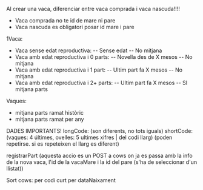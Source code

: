<!-- vaques sense parts els ultims X mesos:

- sex === 'f'
- !absence
- startReproductionDate !== null
- startReproductionDate to Today > X [opcional amb flag a front] (Incloure [animal] que fa menys de [X] mesos que té edat per reproduir-se) => no inclurà aquest filtre
- (X month before today < births with dates < Today) === 0 (es a dir, amb 0 births entre X mesos abans i avui) -->

Al crear una vaca, diferenciar entre vaca comprada i vaca nascuda!!!!

- Vaca comprada no te id de mare ni pare
- Vaca nascuda es obligatori posar id mare i pare

1Vaca:

- Vaca sense edat reproductiva:
  -- Sense edat
  -- No mitjana
- Vaca amb edat reproductiva i 0 parts:
  -- Novella des de X mesos
  -- No mitjana
- Vaca amb edat reproductiva i 1 part:
  -- Ultim part fa X mesos
  -- No mitjana
- Vaca amb edat reproductiva i 2+ parts:
  -- Ultim part fa X mesos
  -- SI mitjana parts

Vaques:

- mitjana parts ramat històric
- mitjana parts ramat per any

DADES IMPORTANTS!
longCode: (son diferents, no tots iguals)
shortCode: (vaques: 4 últimes, ovelles: 5 ultimes xifres | del codi llarg) (poden repetirse. si es repeteixen el llarg es diferent)

registrarPart (aquesta accio es un POST a cows on ja es passa amb la info de la nova vaca, l'id de la vacaMare i la id del pare (s'ha de seleccionar d'un llistat))

Sort cows:
per codi curt
per dataNaixament
